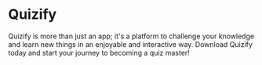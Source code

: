# Quizify
Quizify is more than just an app; it's a platform to challenge your knowledge and learn new things in an enjoyable and interactive way. Download Quizify today and start your journey to becoming a quiz master!
